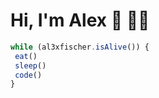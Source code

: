 # Hi, I'm Alex 👋 👨‍💻

``` javascript
while (al3xfischer.isAlive()) {
 eat()
 sleep()
 code()
}
```

<!--
**al3xfischer/al3xfischer** is a ✨ _special_ ✨ repository because its `README.md` (this file) appears on your GitHub profile.

Here are some ideas to get you started:

- 🔭 I’m currently working on ...
- 🌱 I’m currently learning ...
- 👯 I’m looking to collaborate on ...
- 🤔 I’m looking for help with ...
- 💬 Ask me about ...
- 📫 How to reach me: ...
- 😄 Pronouns: ...
- ⚡ Fun fact: ...
-->
